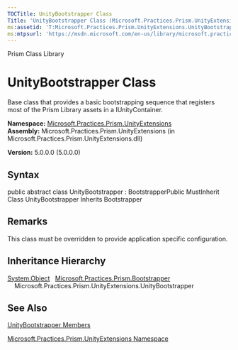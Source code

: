 ```yaml
---
TOCTitle: UnityBootstrapper Class
Title: 'UnityBootstrapper Class (Microsoft.Practices.Prism.UnityExtensions)'
ms:assetid: 'T:Microsoft.Practices.Prism.UnityExtensions.UnityBootstrapper'
ms:mtpsurl: 'https://msdn.microsoft.com/en-us/library/microsoft.practices.prism.unityextensions.unitybootstrapper(v=pandp.50)'
---
```


Prism Class Library

UnityBootstrapper Class
=======================

Base class that provides a basic bootstrapping sequence that registers most of the Prism Library assets in a IUnityContainer.

**Namespace:** [Microsoft.Practices.Prism.UnityExtensions](https://msdn.microsoft.com/library/microsoft.practices.prism.unityextensions)
**Assembly:** Microsoft.Practices.Prism.UnityExtensions (in Microsoft.Practices.Prism.UnityExtensions.dll)

**Version:** 5.0.0.0 (5.0.0.0)

## Syntax


public abstract class UnityBootstrapper : BootstrapperPublic MustInherit Class UnityBootstrapper Inherits Bootstrapper

Remarks
-------

 This class must be overridden to provide application specific configuration.

Inheritance Hierarchy
---------------------

<span id="familyToggle"></span>[System.Object](http://msdn.microsoft.com/en-us/library/e5kfa45b)
  [Microsoft.Practices.Prism.Bootstrapper](https://msdn.microsoft.com/library/microsoft.practices.prism.bootstrapper)
    Microsoft.Practices.Prism.UnityExtensions.UnityBootstrapper

See Also
--------


[UnityBootstrapper Members](https://msdn.microsoft.com/allmembers.t:microsoft.practices.prism.unityextensions.unitybootstrapper)

[Microsoft.Practices.Prism.UnityExtensions Namespace](https://msdn.microsoft.com/library/microsoft.practices.prism.unityextensions)
